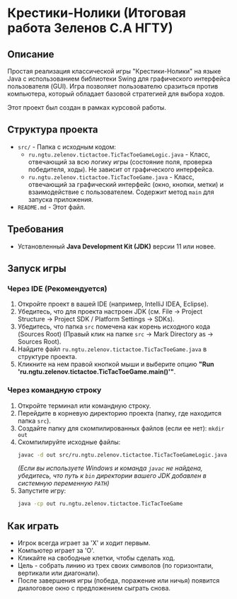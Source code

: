 # Крестики-Нолики (Итоговая работа Зеленов С.А НГТУ)

## Описание

Простая реализация классической игры "Крестики-Нолики" на языке Java с использованием библиотеки Swing для графического интерфейса пользователя (GUI). Игра позволяет пользователю сразиться против компьютера, который обладает базовой стратегией для выбора ходов.

Этот проект был создан в рамках курсовой работы.

## Структура проекта

* `src/` - Папка с исходным кодом:
    * `ru.ngtu.zelenov.tictactoe.TicTacToeGameLogic.java` - Класс, отвечающий за всю логику игры (состояние поля, проверка победителя, ходы). Не зависит от графического интерфейса.
    * `ru.ngtu.zelenov.tictactoe.TicTacToeGame.java` - Класс, отвечающий за графический интерфейс (окно, кнопки, метки) и взаимодействие с пользователем. Содержит метод `main` для запуска приложения.
* `README.md` - Этот файл.

## Требования

* Установленный **Java Development Kit (JDK)** версии 11 или новее.

## Запуск игры

### Через IDE (Рекомендуется)

1.  Откройте проект в вашей IDE (например, IntelliJ IDEA, Eclipse).
2.  Убедитесь, что для проекта настроен JDK (см. File -> Project Structure -> Project SDK / Platform Settings -> SDKs).
3.  Убедитесь, что папка `src` помечена как корень исходного кода (Sources Root) (Правый клик на папке `src` -> Mark Directory as -> Sources Root).
4.  Найдите файл `ru.ngtu.zelenov.tictactoe.TicTacToeGame.java` в структуре проекта.
5.  Кликните на нем правой кнопкой мыши и выберите опцию **"Run 'ru.ngtu.zelenov.tictactoe.TicTacToeGame.main()'"**.

### Через командную строку

1.  Откройте терминал или командную строку.
2.  Перейдите в корневую директорию проекта (папку, где находится папка `src`).
3.  Создайте папку для скомпилированных файлов (если ее нет): `mkdir out`
4.  Скомпилируйте исходные файлы:
    ```bash
    javac -d out src/ru.ngtu.zelenov.tictactoe.TicTacToeGameLogic.java src/ru.ngtu.zelenov.tictactoe.TicTacToeGame.java
    ```
    *(Если вы используете Windows и команда `javac` не найдена, убедитесь, что путь к `bin` директории вашего JDK добавлен в системную переменную `PATH`)*
5.  Запустите игру:
    ```bash
    java -cp out ru.ngtu.zelenov.tictactoe.TicTacToeGame
    ```

## Как играть

* Игрок всегда играет за 'X' и ходит первым.
* Компьютер играет за 'O'.
* Кликайте на свободные клетки, чтобы сделать ход.
* Цель - собрать линию из трех своих символов (по горизонтали, вертикали или диагонали).
* После завершения игры (победа, поражение или ничья) появится диалоговое окно с предложением сыграть снова.

